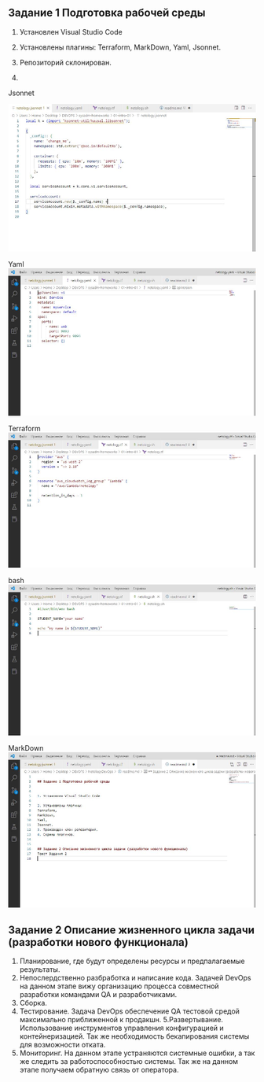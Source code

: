 ## Задание 1 Подготовка рабочей среды


1. Установлен Visual Studio Code

2. Установлены плагины:
Terraform,
MarkDown,
Yaml,
Jsonnet.
3. Репозиторий склонирован.

4.
Jsonnet 

![](https://github.com/lukoshkovve/NetologyDevOps/blob/main/lesson1/img/1.JPG)

Yaml
![](https://github.com/lukoshkovve/NetologyDevOps/blob/main/lesson1/img/2.JPG)

Terraform
![](https://github.com/lukoshkovve/NetologyDevOps/blob/main/lesson1/img/3.JPG)
 
bash
![](https://github.com/lukoshkovve/NetologyDevOps/blob/main/lesson1/img/4.JPG)

MarkDown
![](https://github.com/lukoshkovve/NetologyDevOps/blob/main/lesson1/img/5.JPG)

## Задание 2 Описание жизненного цикла задачи (разработки нового функционала) 
1.  Планирование, где будут определены ресурсы и предпалагаемые результаты.
2.  Непослердственно разбработка и написание кода.
Задачей DevOps на данном этапе вижу организацию процесса совместной разработки командами QA и разработчиками. 
3.  Сборка.
4.  Тестирование.
Задача DevOps обеспечение QA тестовой средой максимально приближенной к продакшн.
5.Развертывание.
Использование инструментов управления конфигурацией и контейнеризацией. Так же необходимость бекапирования системы для возможности отката.
6. Мониторинг.
На данном этапе устраняются системные ошибки, а так же следить за работоспособностью системы.
Так же на данном этапе получаем обратную связь от оператора.
